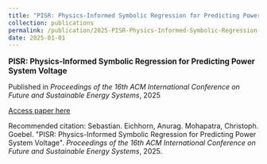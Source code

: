 ```yaml
---
title: "PISR: Physics-Informed Symbolic Regression for Predicting Power System Voltage"
collection: publications
permalink: /publication/2025-PISR-Physics-Informed-Symbolic-Regression-for-Pred
date: 2025-01-01
---
```

<p style="font-size: 1.1em; margin-bottom: 0.5em;"><b>PISR: Physics-Informed Symbolic Regression for Predicting Power System Voltage</b></p>
<p style="margin-bottom: 0.5em;">Published in <em>Proceedings of the 16th ACM International Conference on Future and Sustainable Energy Systems</em>, 2025</p>
<p style="margin-bottom: 0.5em;"><a href="https://doi.org/10.1145/3679240.3734622" target="_blank">Access paper here</a></p>
<p>Recommended citation: Sebastian. Eichhorn, Anurag. Mohapatra, Christoph. Goebel. "PISR: Physics-Informed Symbolic Regression for Predicting Power System Voltage". <em>Proceedings of the 16th ACM International Conference on Future and Sustainable Energy Systems</em>, 2025.</p>